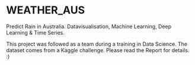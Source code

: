 # WEATHER_AUS
Predict Rain in Australia. Datavisualisation, Machine Learning, Deep Learning &amp; Time Series.

This project was followed as a team during a training in Data Science. 
The dataset comes from a Kaggle challenge. Please read the Report for details. :)
